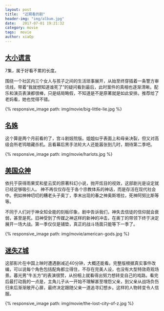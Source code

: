```yaml
---
layout: post
title:  "近期看的剧"
header-img: "img/album.jpg"
date:   2017-07-01 19:21:32
category: movie
tags:  movie
author: xiaOp
---
```


## [大小谎言](https://movie.douban.com/subject/25953429/)

7集，属于好看不累的长度。

围绕一个社区内三个女人与孩子之间的生活琐事展开，从始至终穿插着一条警方审讯线，带着“我就想知道谁死了”的疑问看到最后，此时案件的真相也逐渐清晰。配乐和演员表演都很棒，只是结局略假，不知道是不是原著就是如此安排。推荐给了老妈看，她也觉得不错。

{% responsive_image path: img/movie/big-little-lie.jpg %}

## [名姝](https://movie.douban.com/subject/26805324/)

这个算是两个月前看的了，宫斗剧妓院版。姐姐似乎表面上和母亲决裂，但又对高级会所老鸨暗藏杀机。且看幕后黑手法轮大人还能嚣张到几时，期待第二季吧。

{% responsive_image path: img/movie/harlots.jpg %}

## [美国众神](https://movie.douban.com/subject/6308210/)

依托于获得雨果奖和星云奖的原著科幻小说，抛开炫目的视效，这部剧光是设定就已经足够吸引人。
神不再仅仅存在于各个宗教体系的神话，而是存活在现代社会中。例如神神叨叨的糟老头子奥丁，季末出现的春之神奥斯塔拉，死神阿努比斯等等。

不同于人们对于神全知全能的刻板印象，剧中告诉我们，神失去信徒的信仰就会衰弱，甚至是死。旧神受到了传媒之神这样的新神的冲击，在奥丁的带领下终于决定展开一场大战。第一季仅仅是铺垫，真正的战斗场面只能等下一季了。

{% responsive_image path: img/movie/american-gods.jpg %}

## [迷失Z城](https://movie.douban.com/subject/3025669/)

这部影片在中国上映时遭遇删减近40分钟，大概还能看。完整版根据真实事件改编，可以说每个角色包括配角都立得住，不存在完美人设，也没有大型特效奇观场景。暮光男“牛五方”的表演很赞，从扮相上就看得出努力想转变自己的戏路。看完后最打动我的一点是，主角儿子从一开始不理解甚至埋怨父亲，到父亲从战场负伤归来后渐渐敞开心扉，最终决定跟随父亲一道追寻幻想乡。这样的人物转变令人信服。

{% responsive_image path: img/movie/the-lost-city-of-z.jpg %}

